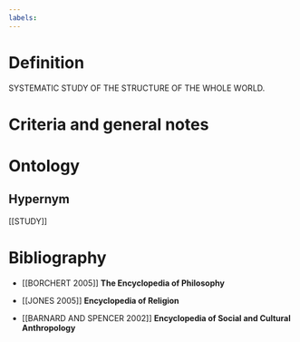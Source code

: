 ```yaml
---
labels: 
---
```


# Definition
SYSTEMATIC STUDY OF THE STRUCTURE OF THE WHOLE WORLD.
# Criteria and general notes
# Ontology

## Hypernym
[[STUDY]]
# Bibliography
- [[BORCHERT 2005]]
**The Encyclopedia of Philosophy** 

- [[JONES 2005]]
**Encyclopedia of Religion** 

- [[BARNARD AND SPENCER 2002]]
**Encyclopedia of Social and Cultural Anthropology** 
